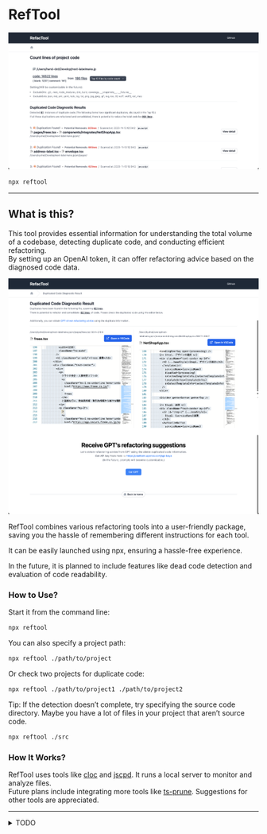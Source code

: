 # RefTool

![](./public/top.png)

```bash
npx reftool
```

---

## What is this?

This tool provides essential information for understanding the total volume of a codebase, detecting duplicate code, and conducting efficient refactoring.   
By setting up an OpenAI token, it can offer refactoring advice based on the diagnosed code data.

![](./public/duplicatedcode.png)

RefTool combines various refactoring tools into a user-friendly package, saving you the hassle of remembering different instructions for each tool.

It can be easily launched using npx, ensuring a hassle-free experience.

In the future, it is planned to include features like dead code detection and evaluation of code readability.

### How to Use?

Start it from the command line:

```bash
npx reftool
```

You can also specify a project path:

```bash
npx reftool ./path/to/project
```

Or check two projects for duplicate code:

```bash
npx reftool ./path/to/project1 ./path/to/project2
```

Tip: If the detection doesn’t complete, try specifying the source code directory.
Maybe you have a lot of files in your project that aren’t source code.

```bash
npx reftool ./src
```

### How It Works?

RefTool uses tools like [cloc](https://github.com/kdridi/node-cloc) and [jscpd](https://github.com/kucherenko/jscpd). It runs a local server to monitor and analyze files.  
 Future plans include integrating more tools like [ts-prune](https://github.com/nadeesha/ts-prune). Suggestions for other tools are appreciated.

---

<details>
  <summary>TODO</summary>

  - [x] モック画面の作成
  - [x] とりあえず static な path でいいから jscpd を実行して値をパースして一覧画面に飛ばす
    - パース結果はメモリに保持しておく
  - [x] 一覧画面でそれを受け取り、リスト表示する
  - [x] 詳細画面に遷移する
    - 遷移時にメモリに保持しておいたパース結果を ID or index でサーチして渡す
  - [x] ChatGPT をコールしてマークダウンとして表示する
  - [x] diff を表示する -> 一旦できたが使いずらいのでモナコを使う
  - [x] 節約できるコードのポテンシャルは重複コードの行数とイコールで良い（アバウトで OK）
    - 一覧画面上ではポテンシャルセーブで並び替えするべき
  - [x] cloc と組み合わせると良さそう
    - 全体を把握するのに役に立つ
    - プロジェクト全体の行数と重複コードの行数を比較すると良さそう
    - 増えた減ったが後から追えると見える化ができて良さそう
  - [x] 複数(2 つ)の調査対象に対応する
  - [x] watch で指定しているディレクトリが更新されたら診断を再実行する
  - [x] 初期のローディング画面
  - [x] npx で起動してローカルでサーバーが立ち上がる(インストール不要)
  - [x] Open AI のトークンを設定できるようにする(ローカルストレージ)、ストリームできるようにする
  - [x] How it works、How to use の説明を README に書く
  - [x] beta リリース
  - [ ] カスタマイズ
    - [ ] jscpd のオプションをカスタマイズできるよにする
    - [ ] ChatGPT のプロンプトをカスタマイズできるようにする
  - [ ] ts-prune を使う
  - Duplicated Code の readmore
  - cloc をスナップショットを撮れるようにする？
    - https://tailwindui.com/components/application-ui/data-display/stats#component-72704cac437a06d94cdb941c274591ba
    - 過去と比較してどのくらい減ったか表示したい
  - [ ] FIXME を直す
</details>
